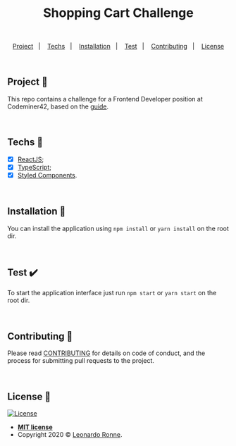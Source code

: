<h1 align="center">
  Shopping Cart Challenge
</h1>

<br>

<p align="center">
  <a href="#project-star2">Project</a>&nbsp;&nbsp;&nbsp;|&nbsp;&nbsp;&nbsp;
  <a href="#techs-rocket">Techs</a>&nbsp;&nbsp;&nbsp;|&nbsp;&nbsp;&nbsp;
  <a href="#installation-wrench">Installation</a>&nbsp;&nbsp;&nbsp;|&nbsp;&nbsp;&nbsp;
  <a href="#test-heavy_check_mark">Test</a>&nbsp;&nbsp;&nbsp;|&nbsp;&nbsp;&nbsp;
  <a href="#contributing-">Contributing</a>&nbsp;&nbsp;&nbsp;|&nbsp;&nbsp;&nbsp;
  <a href="#license-memo">License</a>
</p>

<br>

## Project :star2:

This repo contains a challenge for a Frontend Developer position at Codeminer42, based on the [guide](https://gist.github.com/sobrinho/2f8d633aab22e3ad6ffa0b9d19b5a131).

<br>

## Techs :rocket:

- [x] [ReactJS](https://reactjs.org);
- [x] [TypeScript](https://www.typescriptlang.org/);
- [x] [Styled Components](https://styled-components.com/).

<br>

## Installation :wrench:

You can install the application using `npm install` or `yarn install` on the root dir.

<br>

## Test :heavy_check_mark:

To start the application interface just run `npm start` or `yarn start` on the root dir.


<br>

## Contributing 🤔

Please read [CONTRIBUTING](https://github.com/leoronne/shopping-cart-challenge/blob/master/CONTRIBUTING.md) for details on code of conduct, and the process for submitting pull requests to the project.

<br>

## License :memo:

[![License](http://img.shields.io/:license-mit-blue.svg?style=flat-square)](http://badges.mit-license.org)

- **[MIT license](https://github.com/leoronne/shopping-cart-challenge/blob/master/LICENSE)**
- Copyright 2020 © <a href="https://github.com/leoronne" target="_blank">Leonardo Ronne</a>.

##

